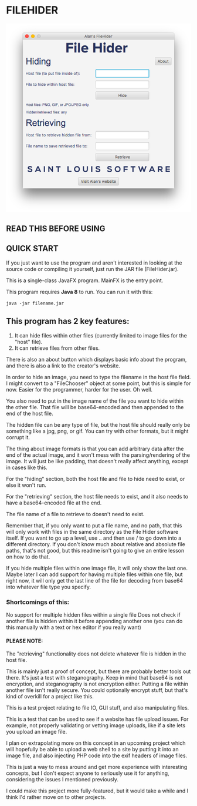 # FILEHIDER

![screenshot](https://github.com/0x416c616e/filehider/blob/master/FileHider.png)

## READ THIS BEFORE USING

## QUICK START
If you just want to use the program and aren't interested in looking at the source code or compiling it yourself, just run the JAR file (FileHider.jar).

This is a single-class JavaFX program. MainFX is the entry point.

This program requires **Java 8** to run. You can run it with this:
    
    java -jar filename.jar

## This program has 2 key features:
1. It can hide files within other files (currently limited to image files for the "host" file).
2. It can retrieve files from other files.

There is also an about button which displays basic info about the program,
and there is also a link to the creator's website.

In order to hide an image, you need to type the filename in the host file field.
I might convert to a "FileChooser" object at some point, but this is simple for now.
Easier for the programmer, harder for the user. Oh well.

You also need to put in the image name of the file you want to hide within the other file.
That file will be base64-encoded and then appended to the end of the host file.

The hidden file can be any type of file, but the host file should really only be something
like a jpg, png, or gif. You can try with other formats, but it might corrupt it.

The thing about image formats is that you can add arbitrary data after the end of the actual image,
and it won't mess with the parsing/rendering of the image. It will just be like padding, that 
doesn't really affect anything, except in cases like this.

For the "hiding" section, both the host file and file to hide need to exist, or else it won't run.

For the "retrieving" section, the host file needs to exist, and it also needs to have a base64-encoded file at the end.

The file name of a file to retrieve to doesn't need to exist.

Remember that, if you only want to put a file name, and no path, that this will only work with files in the 
same directory as the File Hider software itself. If you want to go up a level, use .. and then use /
to go down into a different directory. If you don't know much about relative and absolute file paths, 
that's not good, but this readme isn't going to give an entire lesson on how to do that.

If you hide multiple files within one image file, it will only show the last one. Maybe later I can
add support for having multiple files within one file, but right now, it will only get the last line of the file
for decoding from base64 into whatever file type you specify.

### Shortcomings of this:
No support for multiple hidden files within a single file
Does not check if another file is hidden within it before appending another one (you can do this manually with a text or hex editor if you really want)
#### PLEASE NOTE:
The "retrieving" functionality does not delete whatever file is hidden in the host file.

This is mainly just a proof of concept, but there are probably better tools out there. 
It's just a test with steganography. Keep in mind that base64 is not encryption, and steganography
is not encryption either. Putting a file within another file isn't really secure.
You could optionally encrypt stuff, but that's kind of overkill for a project like this.

This is a test project relating to file IO, GUI stuff, and also manipulating files.

This is a test that can be used to see if a website has file upload issues. For example, not 
properly validating or vetting image uploads, like if a site lets you upload an image file.

I plan on extrapolating more on this concept in an upcoming project which will hopefully be able
to upload a web shell to a site by putting it into an image file, and also injecting PHP code
into the exif headers of image files.

This is just a way to mess around and get more experience with interesting concepts, but I don't
expect anyone to seriously use it for anything, considering the issues I mentioned previously.

I could make this project more fully-featured, but it would take a while and I think I'd 
rather move on to other projects.


